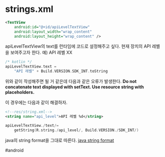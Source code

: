 # strings.xml
```xml
<TextView
    android:id="@+id/apiLevelTextView"
    android:layout_width="wrap_content"
    android:layout_height="wrap_content" />
```

apiLevelTextView의  text를 런타임에 코드로 설정해주고 싶다.
현재 장치의 API 레벨을 보여주고자 한다.
예) API 레벨 XX

```kotlin
/* kotlin */
apiLevelTextView.text = 
	"API 레벨" + Build.VERSION.SDK_INT.toString
```

위와 같이 작성해주면 될 거 같은데 다음과 같은 오류가 발생한다.
**Do not concatenate text displayed with setText. Use resource string with placeholders.**

이 경우에는 다음과 같이 해결하자.

```xml
<!--res/string.xml-->
<string name="api_level">API 레벨 %d</string>
```

```kotlin
apiLevelTextView./text/= 
	getString(R.string./api_level/, Build.VERSION./SDK_INT/)
```

java의 string format을 그대로 따른다.
[java string format](http://micropai.tistory.com/48)

#android